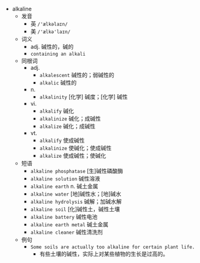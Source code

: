 - alkaline
  - 发音
    - 英 `/'ælkəlaɪn/`
    - 美 `/'ælkə'laɪn/`
  - 词义
    - adj. 碱性的，碱的
    - `containing an alkali`
  - 同根词
    - adj.
      - `alkalescent` 碱性的；弱碱性的
      - `alkalic` 碱性的
    - n.
      - `alkalinity` [化学] 碱度；[化学] 碱性
    - vi.
      - `alkalify` 碱化
      - `alkalinize` 碱化；成碱性
      - `alkalize` 碱化；成碱性
    - vt.
      - `alkalify` 使成碱性
      - `alkalinize` 使碱化；使成碱性
      - `alkalize` 使成碱性；使碱化
  - 短语
    - `alkaline phosphatase` [生]碱性磷酸酶 
    - `alkaline solution` 碱性溶液 
    - `alkaline earth` n. 碱土金属 
    - `alkaline water` [地]碱性水；[地]碱水 
    - `alkaline hydrolysis` 碱解；加碱水解 
    - `alkaline soil` [化]碱性土，碱性土壤 
    - `alkaline battery` 碱性电池 
    - `alkaline earth metal` 碱土金属 
    - `alkaline cleaner` 碱性清洗剂 
  - 例句
    - `Some soils are actually too alkaline for certain plant life.`
      - 有些土壤的碱性，实际上对某些植物的生长是过高的。

